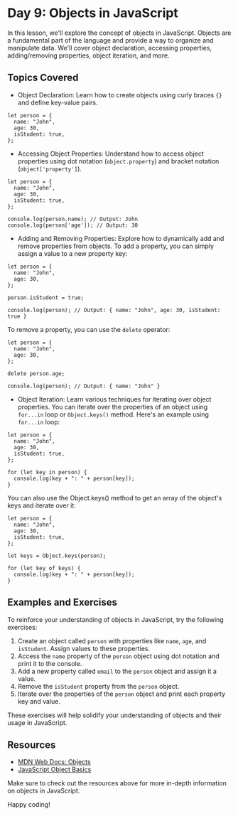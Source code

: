 # Day 9: Objects in JavaScript

In this lesson, we'll explore the concept of objects in JavaScript. Objects are a fundamental part of the language and provide a way to organize and manipulate data. We'll cover object declaration, accessing properties, adding/removing properties, object iteration, and more.

## Topics Covered

- Object Declaration: Learn how to create objects using curly braces `{}` and define key-value pairs.
```
let person = {
  name: "John",
  age: 30,
  isStudent: true,
};
```
- Accessing Object Properties: Understand how to access object properties using dot notation (`object.property`) and bracket notation (`object['property']`).
```
let person = {
  name: "John",
  age: 30,
  isStudent: true,
};

console.log(person.name); // Output: John
console.log(person['age']); // Output: 30
```
- Adding and Removing Properties: Explore how to dynamically add and remove properties from objects.
To add a property, you can simply assign a value to a new property key:
```
let person = {
  name: "John",
  age: 30,
};

person.isStudent = true;

console.log(person); // Output: { name: "John", age: 30, isStudent: true }
```
To remove a property, you can use the `delete` operator:
```
let person = {
  name: "John",
  age: 30,
};

delete person.age;

console.log(person); // Output: { name: "John" }
```
- Object Iteration: Learn various techniques for iterating over object properties.
You can iterate over the properties of an object using `for...in` loop or `Object.keys()` method. Here's an example using `for...in` loop:
```
let person = {
  name: "John",
  age: 30,
  isStudent: true,
};

for (let key in person) {
  console.log(key + ": " + person[key]);
}
```
You can also use the Object.keys() method to get an array of the object's keys and iterate over it:
```
let person = {
  name: "John",
  age: 30,
  isStudent: true,
};

let keys = Object.keys(person);

for (let key of keys) {
  console.log(key + ": " + person[key]);
}
```
## Examples and Exercises

To reinforce your understanding of objects in JavaScript, try the following exercises:

1. Create an object called `person` with properties like `name`, `age`, and `isStudent`. Assign values to these properties.
2. Access the `name` property of the `person` object using dot notation and print it to the console.
3. Add a new property called `email` to the `person` object and assign it a value.
4. Remove the `isStudent` property from the `person` object.
5. Iterate over the properties of the `person` object and print each property key and value.

These exercises will help solidify your understanding of objects and their usage in JavaScript.

## Resources

- [MDN Web Docs: Objects](https://developer.mozilla.org/en-US/docs/Web/JavaScript/Reference/Global_Objects/Object)
- [JavaScript Object Basics](https://www.w3schools.com/js/js_objects.asp)

Make sure to check out the resources above for more in-depth information on objects in JavaScript.

Happy coding!
